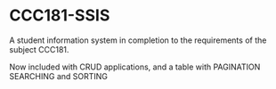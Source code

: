 # CCC181-SSIS
A student information system in completion to the requirements of the subject CCC181.

Now included with CRUD applications, and a table with PAGINATION SEARCHING and SORTING